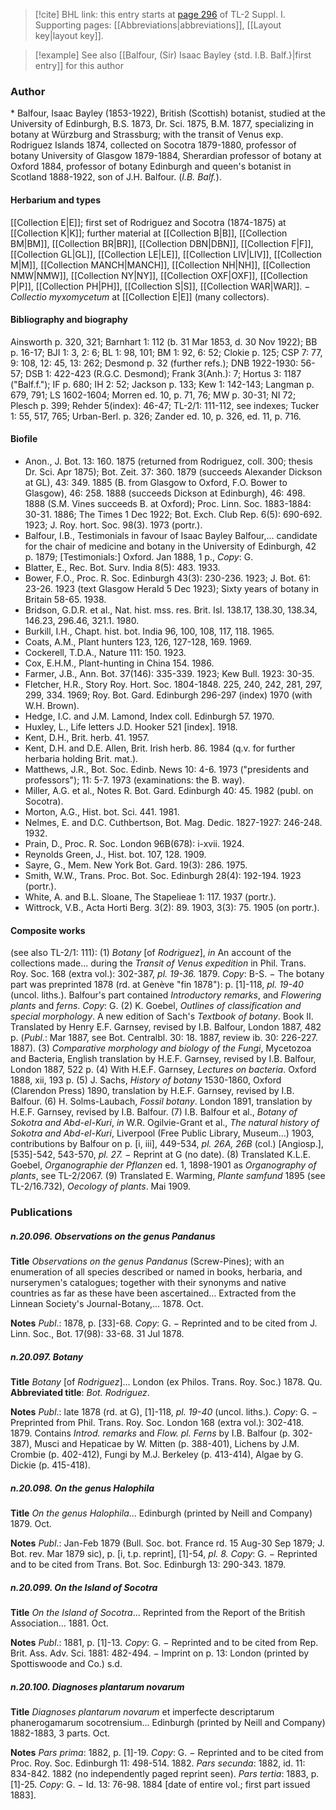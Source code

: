 > [!cite] BHL link: this entry starts at [page 296](https://www.biodiversitylibrary.org/item/103858#page/308/mode/1up) of TL-2 Suppl. I.
> Supporting pages: [[Abbreviations|abbreviations]], [[Layout key|layout key]].

> [!example] See also [[Balfour, (Sir) Isaac Bayley {std. I.B. Balf.}|first entry]] for this author

### Author

\* Balfour, Isaac Bayley (1853-1922), British (Scottish) botanist, studied at the University of Edinburgh, B.S. 1873, Dr. Sci. 1875, B.M. 1877, specializing in botany at Würzburg and Strassburg; with the transit of Venus exp. Rodriguez Islands 1874, collected on Socotra 1879-1880, professor of botany University of Glasgow 1879-1884, Sherardian professor of botany at Oxford 1884, professor of botany Edinburgh and queen's botanist in Scotland 1888-1922, son of J.H. Balfour. (*I.B. Balf.*).

#### Herbarium and types

[[Collection E|E]]; first set of Rodriguez and Socotra (1874-1875) at [[Collection K|K]]; further material at [[Collection B|B]], [[Collection BM|BM]], [[Collection BR|BR]], [[Collection DBN|DBN]], [[Collection F|F]], [[Collection GL|GL]], [[Collection LE|LE]], [[Collection LIV|LIV]], [[Collection M|M]], [[Collection MANCH|MANCH]], [[Collection NH|NH]], [[Collection NMW|NMW]], [[Collection NY|NY]], [[Collection OXF|OXF]], [[Collection P|P]], [[Collection PH|PH]], [[Collection S|S]], [[Collection WAR|WAR]]. − *Collectio myxomycetum* at [[Collection E|E]] (many collectors).

#### Bibliography and biography

Ainsworth p. 320, 321; Barnhart 1: 112 (b. 31 Mar 1853, d. 30 Nov 1922); BB p. 16-17; BJI 1: 3, 2: 6; BL 1: 98, 101; BM 1: 92, 6: 52; Clokie p. 125; CSP 7: 77, 9: 108, 12: 45, 13: 262; Desmond p. 32 (further refs.); DNB 1922-1930: 56-57; DSB 1: 422-423 (R.G.C. Desmond); Frank 3(Anh.): 7; Hortus 3: 1187 ("Balf.f."); IF p. 680; IH 2: 52; Jackson p. 133; Kew 1: 142-143; Langman p. 679, 791; LS 1602-1604; Morren ed. 10, p. 71, 76; MW p. 30-31; NI 72; Plesch p. 399; Rehder 5(index): 46-47; TL-2/1: 111-112, see indexes; Tucker 1: 55, 517, 765; Urban-Berl. p. 326; Zander ed. 10, p. 326, ed. 11, p. 716.

#### Biofile

- Anon., J. Bot. 13: 160. 1875 (returned from Rodriguez, coll. 300; thesis Dr. Sci. Apr 1875); Bot. Zeit. 37: 360. 1879 (succeeds Alexander Dickson at GL), 43: 349. 1885 (B. from Glasgow to Oxford, F.O. Bower to Glasgow), 46: 258. 1888 (succeeds Dickson at Edinburgh), 46: 498. 1888 (S.M. Vines succeeds B. at Oxford); Proc. Linn. Soc. 1883-1884: 30-31. 1886; The Times 1 Dec 1922; Bot. Exch. Club Rep. 6(5): 690-692. 1923; J. Roy. hort. Soc. 98(3). 1973 (portr.).
- Balfour, I.B., Testimonials in favour of Isaac Bayley Balfour,... candidate for the chair of medicine and botany in the University of Edinburgh, 42 p. 1879; \[Testimonials:\] Oxford. Jan 1888, 1 p., *Copy*: G.
- Blatter, E., Rec. Bot. Surv. India 8(5): 483. 1933.
- Bower, F.O., Proc. R. Soc. Edinburgh 43(3): 230-236. 1923; J. Bot. 61: 23-26. 1923 (text Glasgow Herald 5 Dec 1923); Sixty years of botany in Britain 58-65. 1938.
- Bridson, G.D.R. et al., Nat. hist. mss. res. Brit. Isl. 138.17, 138.30, 138.34, 146.23, 296.46, 321.1. 1980.
- Burkill, I.H., Chapt. hist. bot. India 96, 100, 108, 117, 118. 1965.
- Coats, A.M., Plant hunters 123, 126, 127-128, 169. 1969.
- Cockerell, T.D.A., Nature 111: 150. 1923.
- Cox, E.H.M., Plant-hunting in China 154. 1986.
- Farmer, J.B., Ann. Bot. 37(146): 335-339. 1923; Kew Bull. 1923: 30-35.
- Fletcher, H.R., Story Roy. Hort. Soc. 1804-1848. 225, 240, 242, 281, 297, 299, 334. 1969; Roy. Bot. Gard. Edinburgh 296-297 (index) 1970 (with W.H. Brown).
- Hedge, I.C. and J.M. Lamond, Index coll. Edinburgh 57. 1970.
- Huxley, L., Life letters J.D. Hooker 521 \[index\]. 1918.
- Kent, D.H., Brit. herb. 41. 1957.
- Kent, D.H. and D.E. Allen, Brit. Irish herb. 86. 1984 (q.v. for further herbaria holding Brit. mat.).
- Matthews, J.R., Bot. Soc. Edinb. News 10: 4-6. 1973 ("presidents and professors"); 11: 5-7. 1973 (examinations: the B. way).
- Miller, A.G. et al., Notes R. Bot. Gard. Edinburgh 40: 45. 1982 (publ. on Socotra).
- Morton, A.G., Hist. bot. Sci. 441. 1981.
- Nelmes, E. and D.C. Cuthbertson, Bot. Mag. Dedic. 1827-1927: 246-248. 1932.
- Prain, D., Proc. R. Soc. London 96B(678): i-xvii. 1924.
- Reynolds Green, J., Hist. bot. 107, 128. 1909.
- Sayre, G., Mem. New York Bot. Gard. 19(3): 286. 1975.
- Smith, W.W., Trans. Proc. Bot. Soc. Edinburgh 28(4): 192-194. 1923 (portr.).
- White, A. and B.L. Sloane, The Stapelieae 1: 117. 1937 (portr.).
- Wittrock, V.B., Acta Horti Berg. 3(2): 89. 1903, 3(3): 75. 1905 (on portr.).

#### Composite works

(see also TL-2/1: 111): (1) *Botany* \[of *Rodriguez*\], *in* An account of the collections made... during the *Transit of Venus expedition* in Phil. Trans. Roy. Soc. 168 (extra vol.): 302-387, *pl. 19-36.* 1879. *Copy*: B-S. − The botany part was preprinted 1878 (rd. at Genève "fin 1878"): p. \[1\]-118, *pl. 19-40* (uncol. liths.). Balfour's part contained *Introductory remarks*, and *Flowering plants* and *ferns*. *Copy*: G.
(2) K. Goebel, *Outlines of classification and special morphology*. A new edition of Sach's *Textbook of botany*. Book II. Translated by Henry E.F. Garnsey, revised by I.B. Balfour, London 1887, 482 p. (*Publ*.: Mar 1887, see Bot. Centralbl. 30: 18. 1887, review ib. 30: 226-227. 1887).
(3) *Comparative morphology and biology of the Fungi*, Mycetozoa and Bacteria, English translation by H.E.F. Garnsey, revised by I.B. Balfour, London 1887, 522 p.
(4) With H.E.F. Garnsey, *Lectures on bacteria*. Oxford 1888, xii, 193 p.
(5) J. Sachs, *History of botany* 1530-1860, Oxford (Clarendon Press) 1890, translation by H.E.F. Garnsey, revised by I.B. Balfour.
(6) H. Solms-Laubach, *Fossil botany*. London 1891, translation by H.E.F. Garnsey, revised by I.B. Balfour.
(7) I.B. Balfour et al., *Botany of Sokotra and Abd-el-Kuri*, *in* W.R. Ogilvie-Grant et al., *The natural history of Sokotra and Abd-el-Kuri*, Liverpool (Free Public Library, Museum...) 1903, contributions by Balfour on p. \[i, iii\], 449-534, *pl. 26A, 26B* (col.) \[Angiosp.\], \[535\]-542, 543-570, *pl. 27.* − Reprint at G (no date).
(8) Translated K.L.E. Goebel, *Organographie der Pflanzen* ed. 1, 1898-1901 as *Organography of plants*, see TL-2/2067.
(9) Translated E. Warming, *Plante samfund* 1895 (see TL-2/16.732), *Oecology of plants*. Mai 1909.

### Publications

##### n.20.096. Observations on the genus Pandanus

**Title**
*Observations on the genus Pandanus* (Screw-Pines); with an enumeration of all species described or named in books, herbaria, and nurserymen's catalogues; together with their synonyms and native countries as far as these have been ascertained... Extracted from the Linnean Society's Journal-Botany,... 1878. Oct.

**Notes**
*Publ*.: 1878, p. \[33\]-68. *Copy*: G. − Reprinted and to be cited from J. Linn. Soc., Bot. 17(98): 33-68. 31 Jul 1878.

##### n.20.097. Botany

**Title**
*Botany* \[of *Rodriguez*\]... London (ex Philos. Trans. Roy. Soc.) 1878. Qu.
**Abbreviated title**: *Bot. Rodriguez*.

**Notes**
*Publ*.: late 1878 (rd. at G), \[1\]-118, *pl. 19-40* (uncol. liths.). *Copy*: G. − Preprinted from Phil. Trans. Roy. Soc. London 168 (extra vol.): 302-418. 1879. Contains *Introd. remarks* and *Flow. pl. Ferns* by I.B. Balfour (p. 302-387), Musci and Hepaticae by W. Mitten (p. 388-401), Lichens by J.M. Crombie (p. 402-412), Fungi by M.J. Berkeley (p. 413-414), Algae by G. Dickie (p. 415-418).

##### n.20.098. On the genus Halophila

**Title**
*On the genus Halophila*... Edinburgh (printed by Neill and Company) 1879. Oct.

**Notes**
*Publ*.: Jan-Feb 1879 (Bull. Soc. bot. France rd. 15 Aug-30 Sep 1879; J. Bot. rev. Mar 1879 sic), p. \[i, t.p. reprint\], \[1\]-54, *pl. 8.* *Copy*: G. − Reprinted and to be cited from Trans. Bot. Soc. Edinburgh 13: 290-343. 1879.

##### n.20.099. On the Island of Socotra

**Title**
*On the Island of Socotra*... Reprinted from the Report of the British Association... 1881. Oct.

**Notes**
*Publ*.: 1881, p. \[1\]-13. *Copy*: G. − Reprinted and to be cited from Rep. Brit. Ass. Adv. Sci. 1881: 482-494. − Imprint on p. 13: London (printed by Spottiswoode and Co.) s.d.

##### n.20.100. Diagnoses plantarum novarum

**Title**
*Diagnoses plantarum novarum* et imperfecte descriptarum phanerogamarum socotrensium... Edinburgh (printed by Neill and Company) 1882-1883, 3 parts. Oct.

**Notes**
*Pars prima*: 1882, p. \[1\]-19. *Copy*: G. − Reprinted and to be cited from Proc. Roy. Soc. Edinburgh 11: 498-514. 1882.
*Pars secunda*: 1882, id. 11: 834-842. 1882 (no independently paged reprint seen).
*Pars tertia*: 1883, p. \[1\]-25. *Copy*: G. − Id. 13: 76-98. 1884 \[date of entire vol.; first part issued 1883\].


